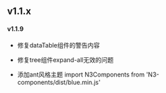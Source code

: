 v1.1.x
--------

#### v1.1.9

+ 修复dataTable组件的警告内容

+ 修复tree组件expand-all无效的问题

+ 添加ant风格主题 import N3Components from 'N3-components/dist/blue.min.js'
